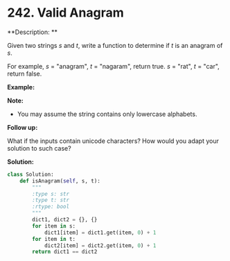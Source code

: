 # 242. Valid Anagram

**Description: **

Given two strings *s* and *t*, write a function to determine if *t* is an anagram of *s*.

For example,
*s* = "anagram", *t* = "nagaram", return true.
*s* = "rat", *t* = "car", return false.

**Example:**

**Note:**

- You may assume the string contains only lowercase alphabets.

**Follow up:**

What if the inputs contain unicode characters? How would you adapt your solution to such case?

**Solution:**

```python
class Solution:
    def isAnagram(self, s, t):
        """
        :type s: str
        :type t: str
        :rtype: bool
        """
        dict1, dict2 = {}, {}
        for item in s:
            dict1[item] = dict1.get(item, 0) + 1
        for item in t:
            dict2[item] = dict2.get(item, 0) + 1
        return dict1 == dict2
```



